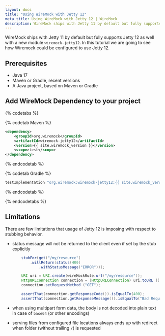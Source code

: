```yaml
---
layout: docs
title: "Using WireMock with Jetty 12"
meta_title: Using WireMock with Jetty 12 | WireMock
description: WireMock ships with Jetty 11 by default but fully supports Jetty 12 as well.
---
```


WireMock ships with Jetty 11 by default but fully supports Jetty 12 as well with a new module `wiremock-jetty12`. In this tutorial we are going to see how Wiremock could be configured to use Jetty 12.

## Prerequisites

- Java 17
- Maven or Gradle, recent versions
- A Java project, based on Maven or Gradle

## Add WireMock Dependency to your project

{% codetabs %}

{% codetab Maven %}

```xml
<dependency>
    <groupId>org.wiremock</groupId>
    <artifactId>wiremock-jetty12</artifactId>
    <version>{{ site.wiremock_version }}</version>
    <scope>test</scope>
</dependency>
```

{% endcodetab %}

{% codetab Gradle %}

```groovy
testImplementation "org.wiremock:wiremock-jetty12:{{ site.wiremock_version }}"
```

{% endcodetab %}

{% endcodetabs %}

## Limitations

There are few limitations that usage of Jetty 12 is imposing with respect to stubbing behavior.

- status message will not be returned to the client even if set by the stub explicitly
    ```java
        stubFor(get("/my/resource")
            .willReturn(status(400)
                .withStatusMessage("ERROR")));

        URI uri = URI.create(wireMockRule.url("/my/resource"));
        HttpURLConnection connection = (HttpURLConnection) uri.toURL ().openConnection ();
        connection.setRequestMethod ("GET");

        assertThat(connection.getResponseCode()).isEqualTo(400);
        assertThat(connection.getResponseMessage()).isEqualTo("Bad Request"); /* the status message is not returned */
    ```
- when using multipart form data, the body is not decoded into plain text in case of `base64` (or other encodings) 

- serving files from configured file locations always ends up with redirect when folder (without trailing `/`) is requested
